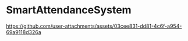 # SmartAttendanceSystem


https://github.com/user-attachments/assets/03cee831-dd81-4c6f-a954-69a9118d326a

